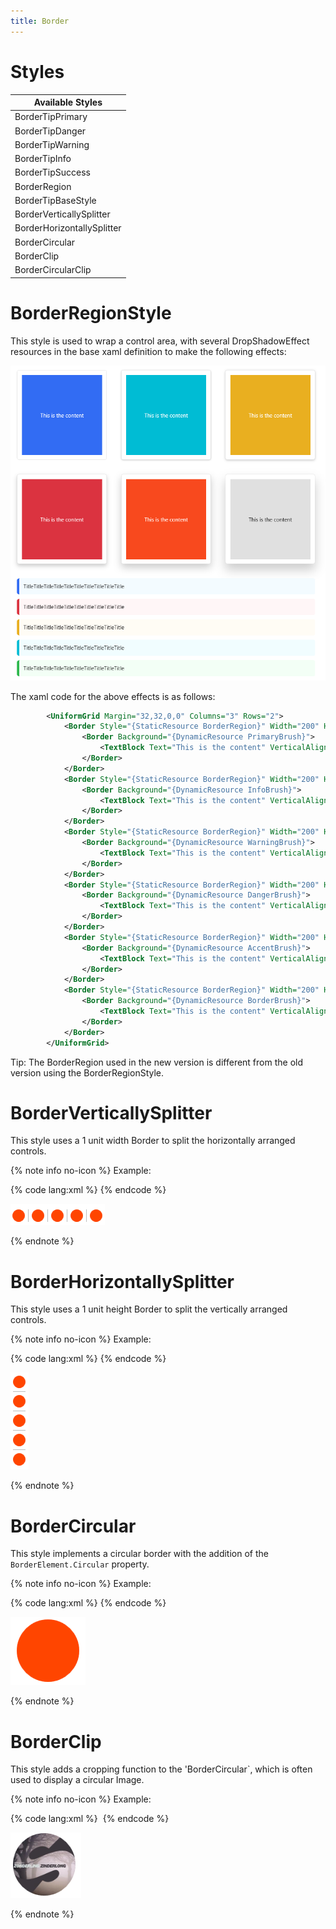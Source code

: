 ```yaml
---
title: Border
---
```


# Styles

|Available Styles|
|-|
|BorderTipPrimary|
|BorderTipDanger|
|BorderTipWarning|
|BorderTipInfo|
|BorderTipSuccess|
|BorderRegion|
|BorderTipBaseStyle|
|BorderVerticallySplitter|
|BorderHorizontallySplitter|
|BorderCircular|
|BorderClip|
|BorderCircularClip|

# BorderRegionStyle

This style is used to wrap a control area, with several DropShadowEffect resources in the base xaml definition to make the following effects:

![Border](https://raw.githubusercontent.com/HandyOrg/HandyOrgResource/master/HandyControl/Resources/Border.png)

The xaml code for the above effects is as follows:

``` xml
        <UniformGrid Margin="32,32,0,0" Columns="3" Rows="2">
            <Border Style="{StaticResource BorderRegion}" Width="200" Height="200" Margin="0,0,32,32">
                <Border Background="{DynamicResource PrimaryBrush}">
                    <TextBlock Text="This is the content" VerticalAlignment="Center" HorizontalAlignment="Center" Foreground="White"/>
                </Border>
            </Border>
            <Border Style="{StaticResource BorderRegion}" Width="200" Height="200" Margin="0,0,32,32" Effect="{StaticResource EffectShadow1}">
                <Border Background="{DynamicResource InfoBrush}">
                    <TextBlock Text="This is the content" VerticalAlignment="Center" HorizontalAlignment="Center" Foreground="White"/>
                </Border>
            </Border>
            <Border Style="{StaticResource BorderRegion}" Width="200" Height="200" Margin="0,0,32,32" Effect="{StaticResource EffectShadow2}">
                <Border Background="{DynamicResource WarningBrush}">
                    <TextBlock Text="This is the content" VerticalAlignment="Center" HorizontalAlignment="Center" Foreground="White"/>
                </Border>
            </Border>
            <Border Style="{StaticResource BorderRegion}" Width="200" Height="200"  Margin="0,0,32,32" Effect="{StaticResource EffectShadow3}">
                <Border Background="{DynamicResource DangerBrush}">
                    <TextBlock Text="This is the content" VerticalAlignment="Center" HorizontalAlignment="Center" Foreground="White"/>
                </Border>
            </Border>
            <Border Style="{StaticResource BorderRegion}" Width="200" Height="200"  Margin="0,0,32,32" Effect="{StaticResource EffectShadow4}">
                <Border Background="{DynamicResource AccentBrush}">
                    <TextBlock Text="This is the content" VerticalAlignment="Center" HorizontalAlignment="Center" Foreground="White"/>
                </Border>
            </Border>
            <Border Style="{StaticResource BorderRegion}" Width="200" Height="200"  Margin="0,0,32,32" Effect="{StaticResource EffectShadow5}">
                <Border Background="{DynamicResource BorderBrush}">
                    <TextBlock Text="This is the content" VerticalAlignment="Center" HorizontalAlignment="Center"/>
                </Border>
            </Border>
        </UniformGrid>
```

Tip: The BorderRegion used in the new version is different from the old version using the BorderRegionStyle.

# BorderVerticallySplitter

This style uses a 1 unit width Border to split the horizontally arranged controls.

{% note info no-icon %}
Example:

{% code lang:xml %}
<StackPanel Height="20" Orientation="Horizontal">
    <Ellipse Margin="5,0" Fill="OrangeRed" Width="20" Height="20"/>
    <Border Style="{StaticResource BorderVerticallySplitter}"/>
    <Ellipse Margin="5,0" Fill="OrangeRed" Width="20" Height="20"/>
    <Border Style="{StaticResource BorderVerticallySplitter}"/>
    <Ellipse Margin="5,0" Fill="OrangeRed" Width="20" Height="20"/>
    <Border Style="{StaticResource BorderVerticallySplitter}"/>
    <Ellipse Margin="5,0" Fill="OrangeRed" Width="20" Height="20"/>
    <Border Style="{StaticResource BorderVerticallySplitter}"/>
    <Ellipse Margin="5,0" Fill="OrangeRed" Width="20" Height="20"/>
</StackPanel>
{% endcode %}

![BorderVerticallySplitter](https://raw.githubusercontent.com/HandyOrg/HandyOrgResource/master/HandyControl/Doc/native_controls/BorderVerticallySplitter_1.png)

{% endnote %}

# BorderHorizontallySplitter

This style uses a 1 unit height Border to split the vertically arranged controls.

{% note info no-icon %}
Example:

{% code lang:xml %}
<StackPanel Width="20">
    <Ellipse Margin="0,5" Fill="OrangeRed" Width="20" Height="20"/>
    <Border Style="{StaticResource BorderHorizontallySplitter}"/>
    <Ellipse Margin="0,5" Fill="OrangeRed" Width="20" Height="20"/>
    <Border Style="{StaticResource BorderHorizontallySplitter}"/>
    <Ellipse Margin="0,5" Fill="OrangeRed" Width="20" Height="20"/>
    <Border Style="{StaticResource BorderHorizontallySplitter}"/>
    <Ellipse Margin="0,5" Fill="OrangeRed" Width="20" Height="20"/>
    <Border Style="{StaticResource BorderHorizontallySplitter}"/>
    <Ellipse Margin="0,5" Fill="OrangeRed" Width="20" Height="20"/>
</StackPanel>
{% endcode %}

![BorderHorizontallySplitter](https://raw.githubusercontent.com/HandyOrg/HandyOrgResource/master/HandyControl/Doc/native_controls/BorderHorizontallySplitter_1.png)

{% endnote %}

# BorderCircular

This style implements a circular border with the addition of the `BorderElement.Circular` property.

{% note info no-icon %}
Example:

{% code lang:xml %}
<Border Style="{StaticResource BorderCircular}" Background="OrangeRed" Width="100" Height="100"/>
{% endcode %}

![BorderCircular](https://raw.githubusercontent.com/HandyOrg/HandyOrgResource/master/HandyControl/Doc/native_controls/BorderCircular_1.png)

{% endnote %}

# BorderClip

This style adds a cropping function to the 'BorderCircular`, which is often used to display a circular Image.

{% note info no-icon %}
Example:

{% code lang:xml %}
<Border Style="{StaticResource BorderClip}" Width="100" Height="100">
    <Image Source="/HandyControlDemo;component/Resources/Img/Album/2.jpg"/>
</Border>
{% endcode %}

![BorderClip](https://raw.githubusercontent.com/HandyOrg/HandyOrgResource/master/HandyControl/Doc/native_controls/BorderClip_1.png)

{% endnote %}